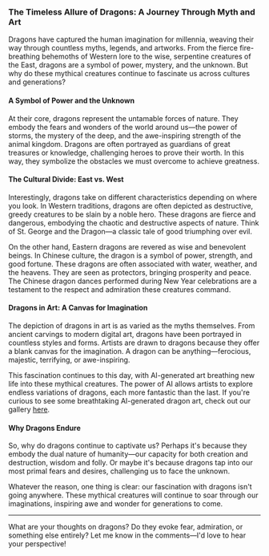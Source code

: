### The Timeless Allure of Dragons: A Journey Through Myth and Art

Dragons have captured the human imagination for millennia, weaving their way through countless myths, legends, and artworks. From the fierce fire-breathing behemoths of Western lore to the wise, serpentine creatures of the East, dragons are a symbol of power, mystery, and the unknown. But why do these mythical creatures continue to fascinate us across cultures and generations?

#### A Symbol of Power and the Unknown

At their core, dragons represent the untamable forces of nature. They embody the fears and wonders of the world around us—the power of storms, the mystery of the deep, and the awe-inspiring strength of the animal kingdom. Dragons are often portrayed as guardians of great treasures or knowledge, challenging heroes to prove their worth. In this way, they symbolize the obstacles we must overcome to achieve greatness.

#### The Cultural Divide: East vs. West

Interestingly, dragons take on different characteristics depending on where you look. In Western traditions, dragons are often depicted as destructive, greedy creatures to be slain by a noble hero. These dragons are fierce and dangerous, embodying the chaotic and destructive aspects of nature. Think of St. George and the Dragon—a classic tale of good triumphing over evil.

On the other hand, Eastern dragons are revered as wise and benevolent beings. In Chinese culture, the dragon is a symbol of power, strength, and good fortune. These dragons are often associated with water, weather, and the heavens. They are seen as protectors, bringing prosperity and peace. The Chinese dragon dances performed during New Year celebrations are a testament to the respect and admiration these creatures command.

#### Dragons in Art: A Canvas for Imagination

The depiction of dragons in art is as varied as the myths themselves. From ancient carvings to modern digital art, dragons have been portrayed in countless styles and forms. Artists are drawn to dragons because they offer a blank canvas for the imagination. A dragon can be anything—ferocious, majestic, terrifying, or awe-inspiring.

This fascination continues to this day, with AI-generated art breathing new life into these mythical creatures. The power of AI allows artists to explore endless variations of dragons, each more fantastic than the last. If you're curious to see some breathtaking AI-generated dragon art, check out our gallery [here](https://lumaiere.com/?gallery=dragon).

#### Why Dragons Endure

So, why do dragons continue to captivate us? Perhaps it's because they embody the dual nature of humanity—our capacity for both creation and destruction, wisdom and folly. Or maybe it's because dragons tap into our most primal fears and desires, challenging us to face the unknown.

Whatever the reason, one thing is clear: our fascination with dragons isn't going anywhere. These mythical creatures will continue to soar through our imaginations, inspiring awe and wonder for generations to come.

---

What are your thoughts on dragons? Do they evoke fear, admiration, or something else entirely? Let me know in the comments—I'd love to hear your perspective!